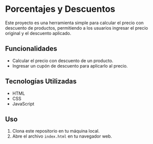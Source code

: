 # Porcentajes y Descuentos

Este proyecto es una herramienta simple para calcular el precio con descuento de productos, permitiendo a los usuarios ingresar el precio original y el descuento aplicado.

## Funcionalidades

- Calcular el precio con descuento de un producto.
- Ingresar un cupón de descuento para aplicarlo al precio.

## Tecnologías Utilizadas

- HTML
- CSS
- JavaScript

## Uso

1. Clona este repositorio en tu máquina local.
2. Abre el archivo `index.html` en tu navegador web.
